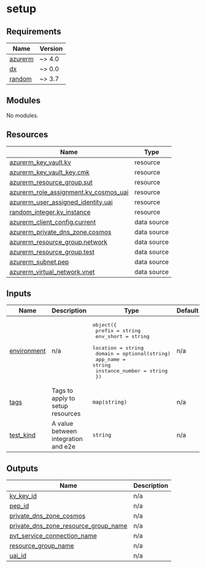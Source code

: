 # setup

<!-- BEGIN_TF_DOCS -->
## Requirements

| Name | Version |
|------|---------|
| <a name="requirement_azurerm"></a> [azurerm](#requirement\_azurerm) | ~> 4.0 |
| <a name="requirement_dx"></a> [dx](#requirement\_dx) | ~> 0.0 |
| <a name="requirement_random"></a> [random](#requirement\_random) | ~> 3.7 |

## Modules

No modules.

## Resources

| Name | Type |
|------|------|
| [azurerm_key_vault.kv](https://registry.terraform.io/providers/hashicorp/azurerm/latest/docs/resources/key_vault) | resource |
| [azurerm_key_vault_key.cmk](https://registry.terraform.io/providers/hashicorp/azurerm/latest/docs/resources/key_vault_key) | resource |
| [azurerm_resource_group.sut](https://registry.terraform.io/providers/hashicorp/azurerm/latest/docs/resources/resource_group) | resource |
| [azurerm_role_assignment.kv_cosmos_uai](https://registry.terraform.io/providers/hashicorp/azurerm/latest/docs/resources/role_assignment) | resource |
| [azurerm_user_assigned_identity.uai](https://registry.terraform.io/providers/hashicorp/azurerm/latest/docs/resources/user_assigned_identity) | resource |
| [random_integer.kv_instance](https://registry.terraform.io/providers/hashicorp/random/latest/docs/resources/integer) | resource |
| [azurerm_client_config.current](https://registry.terraform.io/providers/hashicorp/azurerm/latest/docs/data-sources/client_config) | data source |
| [azurerm_private_dns_zone.cosmos](https://registry.terraform.io/providers/hashicorp/azurerm/latest/docs/data-sources/private_dns_zone) | data source |
| [azurerm_resource_group.network](https://registry.terraform.io/providers/hashicorp/azurerm/latest/docs/data-sources/resource_group) | data source |
| [azurerm_resource_group.test](https://registry.terraform.io/providers/hashicorp/azurerm/latest/docs/data-sources/resource_group) | data source |
| [azurerm_subnet.pep](https://registry.terraform.io/providers/hashicorp/azurerm/latest/docs/data-sources/subnet) | data source |
| [azurerm_virtual_network.vnet](https://registry.terraform.io/providers/hashicorp/azurerm/latest/docs/data-sources/virtual_network) | data source |

## Inputs

| Name | Description | Type | Default | Required |
|------|-------------|------|---------|:--------:|
| <a name="input_environment"></a> [environment](#input\_environment) | n/a | <pre>object({<br/>    prefix          = string<br/>    env_short       = string<br/>    location        = string<br/>    domain          = optional(string)<br/>    app_name        = string<br/>    instance_number = string<br/>  })</pre> | n/a | yes |
| <a name="input_tags"></a> [tags](#input\_tags) | Tags to apply to setup resources | `map(string)` | n/a | yes |
| <a name="input_test_kind"></a> [test\_kind](#input\_test\_kind) | A value between integration and e2e | `string` | n/a | yes |

## Outputs

| Name | Description |
|------|-------------|
| <a name="output_kv_key_id"></a> [kv\_key\_id](#output\_kv\_key\_id) | n/a |
| <a name="output_pep_id"></a> [pep\_id](#output\_pep\_id) | n/a |
| <a name="output_private_dns_zone_cosmos"></a> [private\_dns\_zone\_cosmos](#output\_private\_dns\_zone\_cosmos) | n/a |
| <a name="output_private_dns_zone_resource_group_name"></a> [private\_dns\_zone\_resource\_group\_name](#output\_private\_dns\_zone\_resource\_group\_name) | n/a |
| <a name="output_pvt_service_connection_name"></a> [pvt\_service\_connection\_name](#output\_pvt\_service\_connection\_name) | n/a |
| <a name="output_resource_group_name"></a> [resource\_group\_name](#output\_resource\_group\_name) | n/a |
| <a name="output_uai_id"></a> [uai\_id](#output\_uai\_id) | n/a |
<!-- END_TF_DOCS -->
